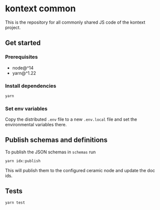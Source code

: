 # kontext common

This is the repository for all commonly shared JS code of the kontext project.

## Get started

### Prerequisites

- node@^14
- yarn@^1.22

### Install dependencies

```bash
yarn
```

### Set env variables

Copy the distributed `.env` file to a new `.env.local` file and set the environmental variables there.

## Publish schemas and definitions

To publish the JSON schemas in `schemas` run

```bash
yarn idx:publish
```

This will publish them to the configured ceramic node and update the doc ids.

## Tests

```bash
yarn test
```

